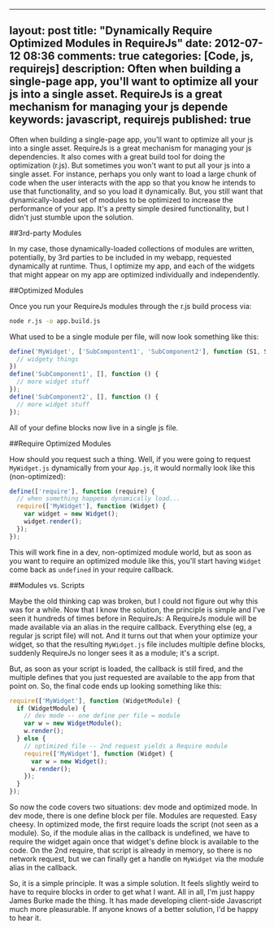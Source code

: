 
---
layout: post
title: "Dynamically Require Optimized Modules in RequireJs"
date: 2012-07-12 08:36
comments: true
categories: [Code, js, requirejs]
description: Often when building a single-page app, you'll want to optimize all your js into a single asset.  RequireJs is a great mechanism for managing your js depende
keywords: javascript, requirejs
published: true
---

Often when building a single-page app, you'll want to optimize all your js into a single asset.  RequireJs is a great mechanism for managing your js dependencies.  It also comes with a great build tool for doing the optimization (r.js).  But sometimes you won't want to put all your js into a single asset.  For instance, perhaps you only want to load a large chunk of code when the user interacts with the app so that you know he intends to use that functionality, and so you load it dynamically.  But, you still want that dynamically-loaded set of modules to be optimized to increase the performance of your app.  It's a pretty simple desired functionality, but I didn't just stumble upon the solution.  

<!--more-->

##3rd-party Modules

In my case, those dynamically-loaded collections of modules are written, potentially, by 3rd parties to be included in my webapp, requested dynamically at runtime.  Thus, I optimize my app, and each of the widgets that might appear on my app are optimized individually and independently.

##Optimized Modules

Once you run your RequireJs modules through the r.js build process via:

```bash
node r.js -o app.build.js
```

What used to be a single module per file, will now look something like this:

```js
define('MyWidget', ['SubCompontent1', 'SubComponent2'], function (S1, S2) {
  // widgety things
})
define('SubComponent1', [], function () {
  // more widget stuff
});
define('SubComponent2', [], function () {
  // more widget stuff
});
```

All of your define blocks now live in a single js file.

##Require Optimized Modules

How should you request such a thing.  Well, if you were going to request `MyWidget.js` dynamically from your `App.js`, it would normally look like this (non-optimized):

```js
define(['require'], function (require) {
  // when something happens dynamically load...
  require(['MyWidget'], function (Widget) {
    var widget = new Widget();
    widget.render();
  });
});
```

This will work fine in a dev, non-optimized module world, but as soon as you want to require an optimized module like this, you'll start having `Widget` come back as `undefined` in your require callback.

##Modules vs. Scripts

Maybe the old thinking cap was broken, but I could not figure out why this was for a while.  Now that I know the solution, the principle is simple and I've seen it hundreds of times before in RequireJs:  A RequireJs module will be made available via an alias in the require callback.  Everything else (eg, a regular js script file) will not.  And it turns out that when your optimize your widget, so that the resulting `MyWidget.js` file includes multiple define blocks, suddenly RequireJs no longer sees it as a module;  it's a script.

But, as soon as your script is loaded, the callback is still fired, and the multiple defines that you just requested are available to the app from that point on.  So, the final code ends up looking something like this:

```js
require(['MyWidget'], function (WidgetModule) {
  if (WidgetModule) {
    // dev mode -- one define per file = module
    var w = new WidgetModule();
    w.render();
  } else {
    // optimized file -- 2nd request yields a Require module
    require(['MyWidget'], function (Widget) {
      var w = new Widget();
      w.render();
    });
  }
});
```

So now the code covers two situations: dev mode and optimized mode.  In dev mode, there is one define block per file.  Modules are requested.  Easy cheesy.  In optimized mode, the first require loads the script (not seen as a module).  So, if the module alias in the callback is undefined, we have to require the widget again once that widget's define block is available to the code.  On the 2nd require, that script is already in memory, so there is no network request, but we can finally get a handle on `MyWidget` via the module alias in the callback.

So, it is a simple principle.  It was a simple solution.  It feels slightly weird to have to require blocks in order to get what I want.  All in all, I'm just happy James Burke made the thing.  It has made developing client-side Javascript much more pleasurable.  If anyone knows of a better solution, I'd be happy to hear it.



  
